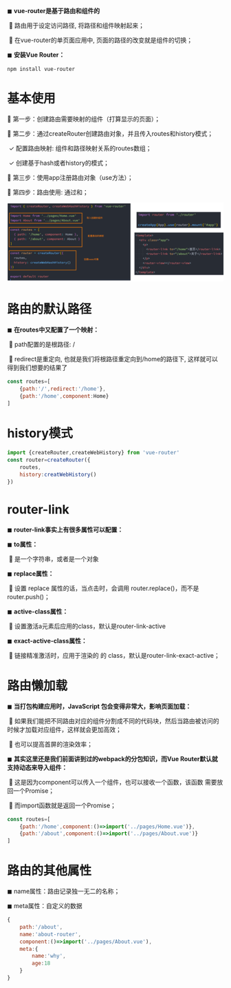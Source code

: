 ◼ **vue-router是基于路由和组件的**

​		 路由用于设定访问路径, 将路径和组件映射起来；

​		 在vue-router的单页面应用中, 页面的路径的改变就是组件的切换；

◼ **安装Vue Router：**

`npm install vue-router`

# 基本使用

 第一步：创建路由需要映射的组件（打算显示的页面）；

 第二步：通过createRouter创建路由对象，并且传入routes和history模式；

​		✓ 配置路由映射: 组件和路径映射关系的routes数组；

​		✓ 创建基于hash或者history的模式；

 第三步：使用app注册路由对象（use方法）；

 第四步：路由使用: 通过<router-link>和<router-view>；

![vue-router](./vue-router.png)

# **路由的默认路径**

◼ **在routes中又配置了一个映射：**

​		 path配置的是根路径: /

​		 redirect是重定向, 也就是我们将根路径重定向到/home的路径下, 这样就可以得到我们想要的结果了

```js
const routes=[
    {path:'/',redirect:'/home'},
    {path:'/home',component:Home}
]
```

# **history模式**

```js
import {createRouter,createWebHistory} from 'vue-router'
const router=createRouter({
    routes,
    history:creatWebHistory()
})
```

# **router-link**

◼ **router-link事实上有很多属性可以配置：**

◼ **to属性：**

​		 是一个字符串，或者是一个对象

◼ **replace属性：**

​		 设置 replace 属性的话，当点击时，会调用 router.replace()，而不是 router.push()；

◼ **active-class属性：**

​		 设置激活a元素后应用的class，默认是router-link-active

◼ **exact-active-class属性：**

​		 链接精准激活时，应用于渲染的 <a> 的 class，默认是router-link-exact-active；

# **路由懒加载**

◼ **当打包构建应用时，JavaScript 包会变得非常大，影响页面加载：**

​		 如果我们能把不同路由对应的组件分割成不同的代码块，然后当路由被访问的时候才加载对应组件，这样就会更加高效；

​		 也可以提高首屏的渲染效率；

◼ **其实这里还是我们前面讲到过的webpack的分包知识，而Vue Router默认就支持动态来导入组件：**

​		 这是因为component可以传入一个组件，也可以接收一个函数，该函数 需要放回一个Promise；

​		 而import函数就是返回一个Promise；

```js
const routes=[
    {path:'/home',component:()=>import('../pages/Home.vue')},
    {path:'/about',component:()=>import('../pages/About.vue')}
]
```

# **路由的其他属性**

◼ name属性：路由记录独一无二的名称；

◼ meta属性：自定义的数据

```js
{
    path:'/about',
    name:'about-router',
    component:()=>import('../pages/About.vue'),
    meta:{
        name:'why',
        age:18
    }
}
```

